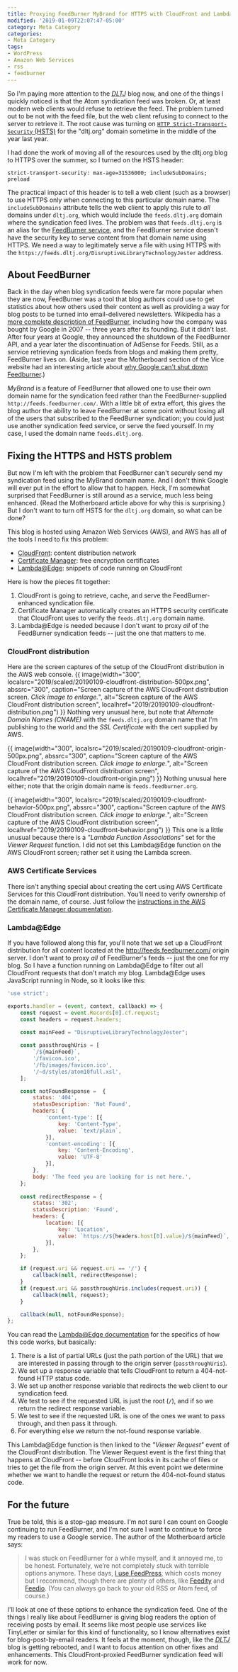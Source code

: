 ```yaml
---
title: Proxying FeedBurner MyBrand for HTTPS with CloudFront and Lambda at Edge
modified: '2019-01-09T22:07:47-05:00'
category: Meta Category
categories:
- Meta Category
tags:
- WordPress
- Amazon Web Services
- rss
- feedburner
---
```

So I'm paying more attention to the <i><acronym title="Disruptive Library Technology Jester">DLTJ</acronym></i> blog now, and one of the things I quickly noticed is that the Atom syndication feed was broken.
Or, at least modern web clients would refuse to retrieve the feed.
The problem turned out to be not with the feed file, but the web client refusing to connect to the server to retrieve it.
The root cause was turning on [`HTTP Strict-Transport-Security` (HSTS)](https://developer.mozilla.org/en-US/docs/Web/HTTP/Headers/Strict-Transport-Security) for the "dltj.org" domain sometime in the middle of the year last year.

I had done the work of moving all of the resources used by the dltj.org blog to HTTPS over the summer, so I turned on the HSTS header:

```plaintext
strict-transport-security: max-age=31536000; includeSubDomains; preload
```

The practical impact of this header is to tell a web client (such as a browser) to use HTTPS only when connecting to this particular domain name.
The `includeSubDomains` attribute tells the web client to apply this rule to _all_ domains under `dltj.org`, which would include the `feeds.dltj.org` domain where the syndication feed lives.
The problem was that `feeds.dltj.org` is an alias for the [FeedBurner service](https://feedburner.google.com/), and the FeedBurner service doesn't have the security key to serve content from that domain name using HTTPS.
We need a way to legitimately serve a file with using HTTPS with the `https://feeds.dltj.org/DisruptiveLibraryTechnologyJester` address.

## About FeedBurner
Back in the day when blog syndication feeds were far more popular when they are now, FeedBurner was a tool that blog authors could use to get statistics about how others used their content as well as providing a way for blog posts to be turned into email-delivered newsletters.
Wikipedia has a [more complete description of FeedBurner](https://en.wikipedia.org/wiki/FeedBurner), including how the company was bought by Google in 2007 -- three years after its founding.
But it didn't last.
After four years at Google, they announced the shutdown of the FeedBurner API, and a year later the discontinuation of AdSense for Feeds.
Still, as a service retrieving syndication feeds from blogs and making them pretty, FeedBurner lives on.
(Aside, last year the Motherboard section of the Vice website had an interesting article about [why Google can't shut down Feedburner](https://motherboard.vice.com/en_us/article/ywqz4x/googles-forgotten-service-how-feedburner-became-a-zombie).)

*_MyBrand_* is a feature of FeedBurner that allowed one to use their own domain name for the syndication feed rather than the FeedBurner-supplied `http://feeds.feedburner.com/`.
With a little bit of extra effort, this gives the blog author the ability to leave FeedBurner at some point without losing all of the users that subscribed to the FeedBurner syndication; you could just use another syndication feed service, or serve the feed yourself.
In my case, I used the domain name `feeds.dltj.org`.

## Fixing the HTTPS and HSTS problem
But now I'm left with the problem that FeedBurner can't securely send my syndication feed using the MyBrand domain name.
And I don't think Google will ever put in the effort to allow that to happen.
Heck, I'm somewhat surprised that FeedBurner is still around as a service, much less being enhanced.
(Read the Motherboard article above for why this is surprising.)
But I don't want to turn off HSTS for the `dltj.org` domain, so what can be done?

This blog is hosted using Amazon Web Services (AWS), and AWS has all of the tools I need to fix this problem:

* [CloudFront](https://aws.amazon.com/cloudfront/): content distribution network
* [Certificate Manager](https://docs.aws.amazon.com/acm/latest/userguide/acm-overview.html): free encryption certificates
* [Lambda@Edge](https://docs.aws.amazon.com/lambda/latest/dg/lambda-edge.html): snippets of code running on CloudFront

Here is how the pieces fit together:

1. CloudFront is going to retrieve, cache, and serve the FeedBurner-enhanced syndication file.
2. Certificate Manager automatically creates an HTTPS security certificate that CloudFront uses to verify the `feeds.dltj.org` domain name.
3. Lambda@Edge is needed because I don't want to proxy _all_ of the FeedBurner syndication feeds -- just the one that matters to me.

### CloudFront distribution
Here are the screen captures of the setup of the CloudFront distribution in the AWS web console.
{{ image(width="300", localsrc="2019/scaled/20190109-cloudfront-distribution-500px.png", abssrc="300", caption="Screen capture of the AWS CloudFront distribution screen. <i>Click image to enlarge.</i>", alt="Screen capture of the AWS CloudFront distribution screen", localhref="2019/20190109-cloudfront-distribution.png") }}
Nothing very unusual here, but note that _Alternate Domain Names (CNAME)_ with the `feeds.dltj.org` domain name that I'm publishing to the world and the _SSL Certificate_ with the cert supplied by AWS.

{{ image(width="300", localsrc="2019/scaled/20190109-cloudfront-origin-500px.png", abssrc="300", caption="Screen capture of the AWS CloudFront distribution screen. <i>Click image to enlarge.</i>", alt="Screen capture of the AWS CloudFront distribution screen", localhref="2019/20190109-cloudfront-origin.png") }}
Nothing unusual here either; note that the origin domain name is `feeds.feedburner.org`.

{{ image(width="300", localsrc="2019/scaled/20190109-cloudfront-behavior-500px.png", abssrc="300", caption="Screen capture of the AWS CloudFront distribution screen. <i>Click image to enlarge.</i>", alt="Screen capture of the AWS CloudFront distribution screen", localhref="2019/20190109-cloudfront-behavior.png") }}
This one is a little unusual because there is a _"Lambda Function Associations"_ set for the _Viewer Request_ function.
I did not set this Lambda@Edge function on the AWS CloudFront screen; rather set it using the Lambda screen.

### AWS Certificate Services
There isn't anything special about creating the cert using AWS Certificate Services for this CloudFront distribution.
You'll need to verify ownership of the domain name, of course.
Just follow the [instructions in the AWS Certificate Manager documentation](https://docs.aws.amazon.com/acm/latest/userguide/acm-services.html).

### Lambda@Edge
If you have followed along this far, you'll note that we set up a CloudFront distribution for all content located at the http://feeds.feedburner.com/ origin server.
I don't want to proxy _all_ of FeedBurner's feeds -- just the one for my blog.
So I have a function running on Lambda@Edge to filter out all CloudFront requests that don't match my blog.
Lambda@Edge uses JavaScript running in Node, so it looks like this:

```javascript
'use strict';

exports.handler = (event, context, callback) => {
    const request = event.Records[0].cf.request;
    const headers = request.headers;

    const mainFeed = "DisruptiveLibraryTechnologyJester";
    
    const passthroughUris = [
        `/${mainFeed}`,
        '/favicon.ico',
        '/fb/images/favicon.ico',
        '/~d/styles/atom10full.xsl',
    ];

    const notFoundResponse =  {
        status: '404',
        statusDescription: 'Not Found',
        headers: {
            'content-type': [{
                key: 'Content-Type',
                value: `text/plain`,
            }],
            'content-encoding': [{
                key: 'Content-Encoding',
                value: 'UTF-8'
            }],
        },
        body: 'The feed you are looking for is not here.',
    };
    
    const redirectResponse = {
        status: '302',
        statusDescription: 'Found',
        headers: {
            location: [{
                key: 'Location',
                value: `https://${headers.host[0].value}/${mainFeed}`,
            }],
        },
    };

    if (request.uri && request.uri == '/') {
        callback(null, redirectResponse);
    }
    if (request.uri && passthroughUris.includes(request.uri)) {
        callback(null, request);
    }

    callback(null, notFoundResponse);
};
```

You can read the [Lambda@Edge documentation](https://docs.aws.amazon.com/lambda/latest/dg/lambda-edge.html) for the specifics of how this code works, but basically:
1. There is a list of partial URLs (just the path portion of the URL) that we are interested in passing through to the origin server (`passthroughUris`).
1. We set up a response variable that tells CloudFront to return a 404-not-found HTTP status code.
1. We set up another response variable that redirects the web client to our syndication feed.
1. We test to see if the requested URL is just the root (`/`), and if so we return the redirect response variable.
1. We test to see if the requested URL is one of the ones we want to pass through, and then pass it through.
1. For everything else we return the not-found response variable.

This Lambda@Edge function is then linked to the _"Viewer Request"_ event of the CloudFront distribution.
The Viewer Request event is the first thing that happens at CloudFront -- before CloudFront looks in its cache of files or tries to get the file from the origin server.
At this event point we determine whether we want to handle the request or return the 404-not-found status code.

## For the future
True be told, this is a stop-gap measure.
I'm not sure I can count on Google continuing to run FeedBurner, and I'm not sure I want to continue to force my readers to use a Google service.
The author of the Motherboard article says:
> I was stuck on FeedBurner for a while myself, and it annoyed me, to be honest. Fortunately, we’re not completely stuck with terrible options anymore. These days, [I use FeedPress](https://feed.press/), which costs money but I recommend, though there are plenty of others, like [Feedity](https://feedity.com/) and [Feedio](http://www.feedio.co/). (You can always go back to your old RSS or Atom feed, of course.)

I'll look at one of these options to enhance the syndication feed.
One of the things I really like about FeedBurner is giving blog readers the option of receiving posts by email.
It seems like most people use services like TinyLetter or similar for this kind of functionality, so I know alternatives exist for blog-post-by-email readers.
It feels at the moment, though, like the <i><acronym title="Disruptive Library Technology Jester">DLTJ</acronym></i> blog is getting rebooted, and I want to focus attention on other fixes and enhancements.
This CloudFront-proxied FeedBurner syndication feed will work for now.